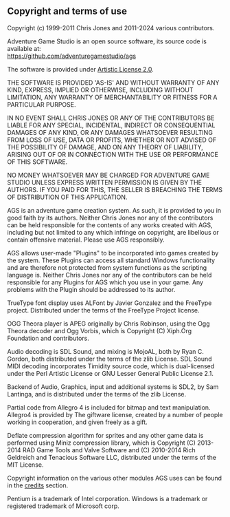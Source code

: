 ## Copyright and terms of use

Copyright (c) 1999-2011 Chris Jones and 2011-2024 various contributors.

Adventure Game Studio is an open source software, its source code is available at:<br>
https://github.com/adventuregamestudio/ags

The software is provided under
[Artistic License 2.0](https://opensource.org/licenses/artistic-license-2.0.php).

THE SOFTWARE IS PROVIDED 'AS-IS' AND WITHOUT WARRANTY OF ANY KIND,
EXPRESS, IMPLIED OR OTHERWISE, INCLUDING WITHOUT LIMITATION, ANY
WARRANTY OF MERCHANTABILITY OR FITNESS FOR A PARTICULAR PURPOSE.

IN NO EVENT SHALL CHRIS JONES OR ANY OF THE CONTRIBUTORS BE LIABLE FOR
ANY SPECIAL, INCIDENTAL, INDIRECT OR CONSEQUENTIAL DAMAGES OF ANY KIND,
OR ANY DAMAGES WHATSOEVER RESULTING FROM LOSS OF USE, DATA OR PROFITS,
WHETHER OR NOT ADVISED OF THE POSSIBILITY OF DAMAGE, AND ON ANY THEORY
OF LIABILITY, ARISING OUT OF OR IN CONNECTION WITH THE USE OR
PERFORMANCE OF THIS SOFTWARE.

NO MONEY WHATSOEVER MAY BE CHARGED FOR ADVENTURE GAME STUDIO UNLESS
EXPRESS WRITTEN PERMISSION IS GIVEN BY THE AUTHORS. IF YOU PAID FOR
THIS, THE SELLER IS BREACHING THE TERMS OF DISTRIBUTION OF THIS
APPLICATION.

AGS is an adventure game creation system. As such, it is provided to you
in good faith by its authors. Neither Chris Jones nor any of the
contributors can be held responsible for the contents of any works
created with AGS, including but not limited to any which infringe on
copyright, are libellous or contain offensive material. Please use AGS
responsibly.

AGS allows user-made "Plugins" to be incorporated into games created by
the system. These Plugins can access all standard Windows functionality
and are therefore not protected from system functions as the scripting
language is. Neither Chris Jones nor any of the contributors can be held
responsible for any Plugins for AGS which you use in your game. Any
problems with the Plugin should be addressed to its author.

TrueType font display uses ALFont by Javier Gonzalez and the FreeType
project. Distributed under the terms of the FreeType Project license.

OGG Theora player is APEG originally by Chris Robinson, using the Ogg Theora
decoder and Ogg Vorbis, which is Copyright (C) Xiph.Org Foundation and
contributors.

Audio decoding is SDL Sound, and mixing is MojoAL, both by Ryan C. Gordon,
both distributed under the terms of the zlib License. SDL Sound MIDI
decoding incorporates Timidity source code, which is dual-licensed under
the Perl Artistic License or GNU Lesser General Public License 2.1.

Backend of Audio, Graphics, input and additional systems is SDL2, by
Sam Lantinga, and is distributed under the terms of the zlib License.

Partial code from Allegro 4 is included for bitmap and text manipulation.
Allegro4 is provided by The giftware license, created by a number of people 
working in cooperation, and given freely as a gift.

Deflate compression algorithm for sprites and any other game data is performed
using Miniz compression library, which is Copyright (C) 2013-2014 RAD Game Tools
and Valve Software and (C) 2010-2014 Rich Geldreich and Tenacious Software LLC,
distributed under the terms of the MIT License.

Copyright information on the various other modules AGS uses can be found
in the [credits](Credits) section.

Pentium is a trademark of Intel corporation. Windows is a trademark or
registered trademark of Microsoft corp.
